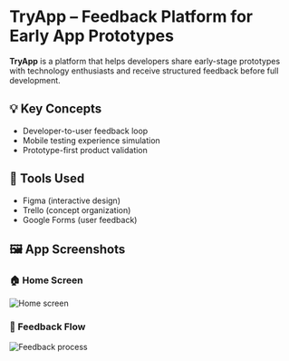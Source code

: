 # TryApp – Feedback Platform for Early App Prototypes

**TryApp** is a platform that helps developers share early-stage prototypes with technology enthusiasts and receive structured feedback before full development.

## 💡 Key Concepts

- Developer-to-user feedback loop
- Mobile testing experience simulation
- Prototype-first product validation

## 📐 Tools Used

- Figma (interactive design)
- Trello (concept organization)
- Google Forms (user feedback)

## 🖼️ App Screenshots

### 🏠 Home Screen
![Home screen]([[https://github.com/ReemaAlharthy/TryApp-Prototype/commit/4118130056dfae47999d16283b733e977b0cf259#r159889459](https://github.com/ReemaAlharthy/TryApp-Prototype/blob/main/AI%20analysis.png?raw=true)](https://github.com/ReemaAlharthy/TryApp-Prototype/blob/48f854c2b6157f38a631a0277e798123ca9e19ea/AI%20analysis.png))

### 📝 Feedback Flow
![Feedback process](images/feedback-flow.png)
